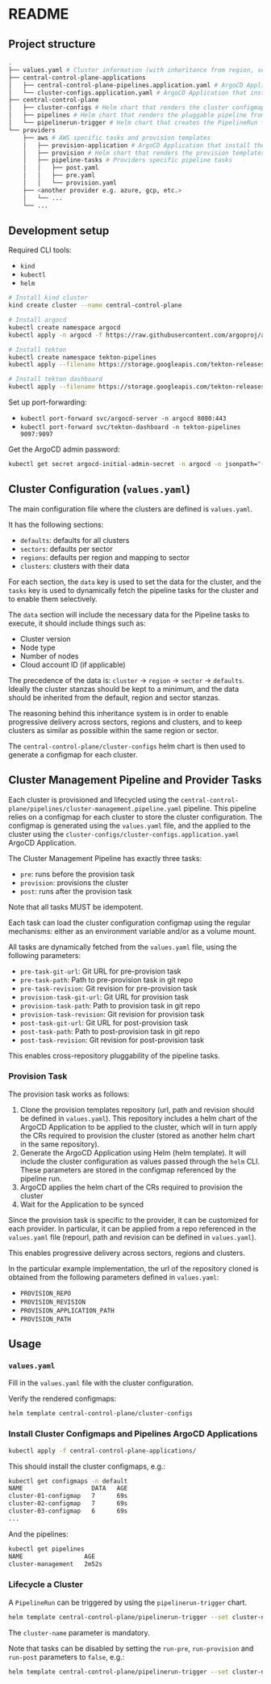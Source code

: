 # README

## Project structure

```bash
.
├── values.yaml # Cluster information (with inheritance from region, sector and defaults)
├── central-control-plane-applications
│   ├── central-control-plane-pipelines.application.yaml # ArgoCD Application that install pipelines helm chart
│   └── cluster-configs.application.yaml # ArgoCD Application that install cluster-configs helm chart
├── central-control-plane
│   ├── cluster-configs # Helm chart that renders the cluster configmaps from the `values.yaml` file
│   ├── pipelines # Helm chart that renders the pluggable pipeline from the `values.yaml` file
│   └── pipelinerun-trigger # Helm chart that creates the PipelineRun for the cluster
└── providers
    ├── aws # AWS specific tasks and provision templates
    │   ├── provision-application # ArgoCD Application that install the provision templates helm chart
    │   ├── provision # Helm chart that renders the provision templates from the `values.yaml` file
    │   ├── pipeline-tasks # Providers specific pipeline tasks
    │   │   ├── post.yaml
    │   │   ├── pre.yaml
    │   │   └── provision.yaml
    ├── <another provider e.g. azure, gcp, etc.>
    │   └── ...
    └── ...
```

## Development setup

Required CLI tools:
- `kind`
- `kubectl`
- `helm`

```bash
# Install kind cluster
kind create cluster --name central-control-plane

# Install argocd
kubectl create namespace argocd
kubectl apply -n argocd -f https://raw.githubusercontent.com/argoproj/argo-cd/stable/manifests/install.yaml

# Install tekton
kubectl create namespace tekton-pipelines
kubectl apply --filename https://storage.googleapis.com/tekton-releases/pipeline/latest/release.yaml

# Install tekton dashboard
kubectl apply --filename https://storage.googleapis.com/tekton-releases/dashboard/latest/release-full.yaml
```

Set up port-forwarding:
- `kubectl port-forward svc/argocd-server -n argocd 8080:443`
- `kubectl port-forward svc/tekton-dashboard -n tekton-pipelines 9097:9097`

Get the ArgoCD admin password:
```bash
kubectl get secret argocd-initial-admin-secret -n argocd -o jsonpath="{.data.password}" | base64 -d
```

## Cluster Configuration (`values.yaml`)

The main configuration file where the clusters are defined is `values.yaml`.

It has the following sections:
- `defaults`: defaults for all clusters
- `sectors`: defaults per sector
- `regions`: defaults per region and mapping to sector
- `clusters`: clusters with their data

For each section, the `data` key is used to set the data for the cluster, and the `tasks` key is used to dynamically fetch the pipeline tasks for the cluster and to enable them selectively.

The `data` section will include the necessary data for the Pipeline tasks to execute, it should include things such as:
- Cluster version
- Node type
- Number of nodes
- Cloud account ID (if applicable)

The precedence of the data is: `cluster` -> `region` -> `sector` -> `defaults`. Ideally the cluster stanzas should be kept to a minimum, and the data should be inherited from the default, region and sector stanzas.

The reasoning behind this inheritance system is in order to enable progressive delivery across sectors, regions and clusters, and to keep clusters as similar as possible within the same region or sector.

The `central-control-plane/cluster-configs` helm chart is then used to generate a configmap for each cluster.

## Cluster Management Pipeline and Provider Tasks

Each cluster is provisioned and lifecycled using the `central-control-plane/pipelines/cluster-management.pipeline.yaml` pipeline. This pipeline relies on a configmap for each cluster to store the cluster configuration. The configmap is generated using the `values.yaml` file, and the applied to the cluster using the `cluster-configs/cluster-configs.application.yaml` ArgoCD Application.

The Cluster Management Pipeline has exactly three tasks:
- `pre`: runs before the provision task
- `provision`: provisions the cluster
- `post`: runs after the provision task

Note that all tasks MUST be idempotent.

Each task can load the cluster configuration configmap using the regular mechanisms: either as an environment variable and/or as a volume mount.

All tasks are dynamically fetched from the `values.yaml` file, using the following parameters:
- `pre-task-git-url`: Git URL for pre-provision task
- `pre-task-path`: Path to pre-provision task in git repo
- `pre-task-revision`: Git revision for pre-provision task
- `provision-task-git-url`: Git URL for provision task
- `provision-task-path`: Path to provision task in git repo
- `provision-task-revision`: Git revision for provision task
- `post-task-git-url`: Git URL for post-provision task
- `post-task-path`: Path to post-provision task in git repo
- `post-task-revision`: Git revision for post-provision task

This enables cross-repository pluggability of the pipeline tasks.

### Provision Task

The provision task works as follows:
1. Clone the provision templates repository (url, path and revision should be defined in `values.yaml`). This repository includes a helm chart of the ArgoCD Application to be applied to the cluster, which will in turn apply the CRs required to provision the cluster (stored as another helm chart in the same repository).
2. Generate the ArgoCD Application using Helm (helm template). It will include the cluster configuration as values passed through the `helm` CLI. These parameters are stored in the configmap referenced by the pipeline run.
3. ArgoCD applies the helm chart of the CRs required to provision the cluster
4. Wait for the Application to be synced

Since the provision task is specific to the provider, it can be customized for each provider. In particular, it can be applied from a repo referenced in the `values.yaml` file (repourl, path and revision can be defined in `values.yaml`).

This enables progressive delivery across sectors, regions and clusters.

In the particular example implementation, the url of the repository cloned is obtained from the following parameters defined in `values.yaml`:
- `PROVISION_REPO`
- `PROVISION_REVISION`
- `PROVISION_APPLICATION_PATH`
- `PROVISION_PATH`

## Usage

### `values.yaml`

Fill in the `values.yaml` file with the cluster configuration.

Verify the rendered configmaps:

```bash
helm template central-control-plane/cluster-configs
```

### Install Cluster Configmaps and Pipelines ArgoCD Applications

```bash
kubectl apply -f central-control-plane-applications/
```

This should install the cluster configmaps, e.g.:

```bash
kubectl get configmaps -n default
NAME                   DATA   AGE
cluster-01-configmap   7      69s
cluster-02-configmap   7      69s
cluster-03-configmap   6      69s
...
```

And the pipelines:

```bash
kubectl get pipelines
NAME                 AGE
cluster-management   2m52s
```

### Lifecycle a Cluster

A `PipelineRun` can be triggered by using the `pipelinerun-trigger` chart.

```bash
helm template central-control-plane/pipelinerun-trigger --set cluster-name=cluster-01 | kubectl create -f -
```

The `cluster-name` parameter is mandatory.

Note that tasks can be disabled by setting the `run-pre`, `run-provision` and `run-post` parameters to `false`, e.g.:

```bash
helm template central-control-plane/pipelinerun-trigger --set cluster-name=cluster-01 --set run-post=false --set run-provision=false | kubectl create -f -
```

